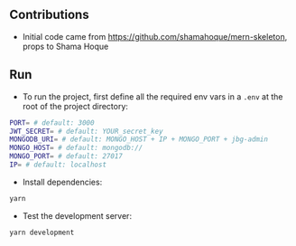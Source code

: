 ## Contributions
- Initial code came from https://github.com/shamahoque/mern-skeleton, props to Shama Hoque

## Run 
- To run the project, first define all the required env vars in a `.env` at the root of the project directory:
```bash
PORT= # default: 3000
JWT_SECRET= # default: YOUR_secret_key
MONGODB_URI= # default: MONGO_HOST + IP + MONGO_PORT + jbg-admin
MONGO_HOST= # default: mongodb://
MONGO_PORT= # default: 27017
IP= # default: localhost
```
- Install dependencies:
```bash
yarn
```
- Test the development server:
```bash
yarn development
```
